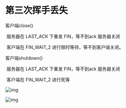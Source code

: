 # 第三次挥手丢失

客户端close()

​	服务器在 LAST_ACK 下重发 FIN，等不到ack 服务器关闭

​	客户端在 FIN_WAIT_2 进行限时等待，等不到客户端关闭。

客户端shutdown()

​	服务器在 LAST_ACK 下重发 FIN，等不到ack 服务器关闭

​	客户端在 FIN_WAIT_2 进行死等



![img](https://cdn.jsdelivr.net/gh/sword4869/pic1@main/images202406162326307.png)

![img](https://cdn.jsdelivr.net/gh/sword4869/pic1@main/images202406162326633.png)